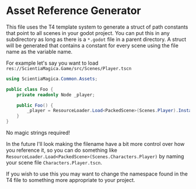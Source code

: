 ﻿# Asset Reference Generator

This file uses the T4 template system  to generate a struct of path constants that point to 
all scenes in your godot project. You can put this in any subdirectory as long as there is 
a `*.godot` file in a parent directory. A struct will be generated that contains a constant 
for every scene using the file name as the variable name.

For example let's say you want to load `res://ScientiaMagica.Game/src/Scenes/Player.tscn`<br>
```C#
using ScientiaMagica.Common.Assets;

public class Foo {
    private readonly Node _player;

    public Foo() {
        _player = ResourceLoader.Load<PackedScene>(Scenes.Player).Instance();
    }
}
```

No magic strings required!

In the future I'll look making the filename have a bit more control over how you reference
it, so you can do something like `ResourceLoader.Load<PackedScene>(Scenes.Characters.Player)`
by naming your scene file `Characters.Player.tscn`.

If you wish to use this you may want to change the namespace found in the T4 file to 
something more appropriate to your project.
